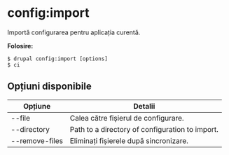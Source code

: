 # config:import
Importă configurarea pentru aplicația curentă.

**Folosire:**
```
$ drupal config:import [options] 
$ ci  
```

## Opțiuni disponibile
Opțiune | Detalii
-------|-------------
--file | Calea către fișierul de configurare.
--directory | Path to a directory of configuration to import.
--remove-files | Eliminați fișierele după sincronizare.
